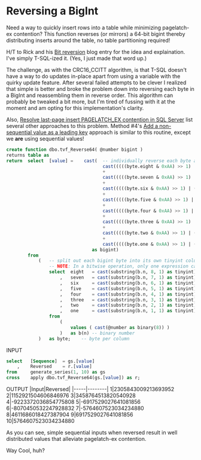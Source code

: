 # Reversing a BigInt

Need a way to quickly insert rows into a table while minimizing pagelatch-ex contention? This function reverses (or mirrors) a 64-bit bigint thereby distributing inserts around the table, no table partitioning required!

H/T to Rick and his [Bit reversion](https://dangerousdba.blogspot.com/2011/10/bit-reversion.html) blog entry for the idea and explaination. I've simply T-SQL-ized it. (Yes, I just made that word up.)

The challenge, as with the CRC16_CCITT algorithm, is that T-SQL doesn't have a way to do updates in-place apart from using a variable with the quirky update feature. 
After several failed attempts to be clever I realized that simple is better and broke the problem down into reversing each byte in a BigInt and reassembling them in reverse order.
This algorithm can probably be tweaked a bit more, but I'm tired of fussing with it at the moment and am opting for this implementation's clarity.

Also, [Resolve last-page insert PAGELATCH_EX contention in SQL Server](https://learn.microsoft.com/en-us/troubleshoot/sql/database-engine/performance/resolve-pagelatch-ex-contention) list several other approaches to this problem.
Method #4's [Add a non-sequential value as a leading key](https://learn.microsoft.com/en-us/troubleshoot/sql/database-engine/performance/resolve-pagelatch-ex-contention#method-4-add-a-non-sequential-value-as-a-leading-key)
approach is similar to this routine, except we **are** using sequential values! 

```sql
create function dbo.tvf_Reverse64( @number bigint )
returns table as
return	select	[value]	=    cast(  -- individually reverse each byte and reassemble in reverse order thereby completely reversing all 64-bits
                                    cast(((((byte.eight & 0xAA) >> 1) | ((byte.eight & 0x55) << 1) & 0xF0) >> 4) | ((((byte.eight & 0xAA) >> 1) | ((byte.eight & 0x55) << 1) & 0x0F) << 4) as varbinary(1))
                                    +
                                    cast(((((byte.seven & 0xAA) >> 1) | ((byte.seven & 0x55) << 1) & 0xF0) >> 4) | ((((byte.seven & 0xAA) >> 1) | ((byte.seven & 0x55) << 1) & 0x0F) << 4) as varbinary(1))
                                    +
                                    cast(((((byte.six & 0xAA) >> 1) | ((byte.six & 0x55) << 1) & 0xF0) >> 4) | ((((byte.six & 0xAA) >> 1) | ((byte.six & 0x55) << 1) & 0x0F) << 4) as varbinary(1))
                                    +
                                    cast(((((byte.five & 0xAA) >> 1) | ((byte.five & 0x55) << 1) & 0xF0) >> 4) | ((((byte.five & 0xAA) >> 1) | ((byte.five & 0x55) << 1) & 0x0F) << 4) as varbinary(1))
                                    +
                                    cast(((((byte.four & 0xAA) >> 1) | ((byte.four & 0x55) << 1) & 0xF0) >> 4) | ((((byte.four & 0xAA) >> 1) | ((byte.four & 0x55) << 1) & 0x0F) << 4) as varbinary(1))
                                    +
                                    cast(((((byte.three & 0xAA) >> 1) | ((byte.three & 0x55) << 1) & 0xF0) >> 4) | ((((byte.three & 0xAA) >> 1) | ((byte.three & 0x55) << 1) & 0x0F) << 4) as varbinary(1))
                                    +
                                    cast(((((byte.two & 0xAA) >> 1) | ((byte.two & 0x55) << 1) & 0xF0) >> 4) | ((((byte.two & 0xAA) >> 1) | ((byte.two & 0x55) << 1) & 0x0F) << 4) as varbinary(1))
                                    +
                                    cast(((((byte.one & 0xAA) >> 1) | ((byte.one & 0x55) << 1) & 0xF0) >> 4) | ((((byte.one & 0xAA) >> 1) | ((byte.one & 0x55) << 1) & 0x0F) << 4) as varbinary(1))
                                as bigint)
		from
            (	-- split out each bigint byte into its own tinyint column because of the following...
                -- NOTE: In a bitwise operation, only one expression can be of either binary or varbinary data type.
                select	eight	= cast(substring(b.n, 8, 1) as tinyint)
                    ,	seven	= cast(substring(b.n, 7, 1) as tinyint)
                    ,	six     = cast(substring(b.n, 6, 1) as tinyint)
                    ,	five	= cast(substring(b.n, 5, 1) as tinyint)
                    ,	four	= cast(substring(b.n, 4, 1) as tinyint)
                    ,	three	= cast(substring(b.n, 3, 1) as tinyint)
                    ,	two     = cast(substring(b.n, 2, 1) as tinyint)
                    ,	one     = cast(substring(b.n, 1, 1) as tinyint)
                from
                    (
                        values ( cast(@number as binary(8)) )
                    )	as b(n)	-- binary number
            )	as byte;	-- byte per column
```
INPUT
```sql
select   [Sequence]  = gs.[value]
    ,    Reversed    = r.[value]
from     generate_series(1, 10) as gs
cross    apply dbo.tvf_Reverse64(gs.[value]) as r;
```

OUTPUT
|Input|Reversed|
|-----|--------|
1|2305843009213693952
2|1152921504606846976
3|3458764513820540928
4|-9223372036854775808
5|-6917529027641081856
6|-8070450532247928832
7|-5764607523034234880
8|4611686018427387904
9|6917529027641081856
10|5764607523034234880

As you can see, simple sequential inputs when reversed result in well distributed values that alleviate pagelatch-ex contention.

Way Cool, huh?
